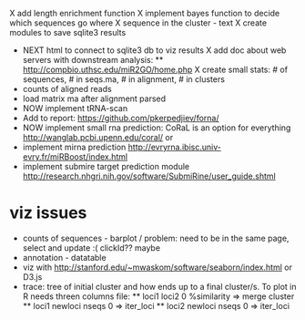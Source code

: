 X add length enrichment function
X implement bayes function to decide which sequences go where
X sequence in the cluster - text
X create modules to save sqlite3 results
* NEXT html to connect to sqlite3 db to viz results
X add doc about web servers with downstream analysis:
** http://compbio.uthsc.edu/miR2GO/home.php
X create small stats: # of sequences, # in seqs.ma, # in alignment, # in clusters
* counts of aligned reads
* load matrix ma after alignment parsed
* NOW implement tRNA-scan
* Add to report: https://github.com/pkerpedjiev/forna/
* NOW implement small rna  prediction: CoRaL is an option for everything http://wanglab.pcbi.upenn.edu/coral/  or
* implement mirna prediction http://evryrna.ibisc.univ-evry.fr/miRBoost/index.html
* implement submire target prediction module http://research.nhgri.nih.gov/software/SubmiRine/user_guide.shtml

# viz issues

* counts of sequences - barplot / problem: need to be in the same page, select and update :( clickId?? maybe
* annotation - datatable
* viz with http://stanford.edu/~mwaskom/software/seaborn/index.html or D3.js
* trace: tree of initial cluster and how ends up to a final cluster/s. To plot in R needs threen columns file: 
** loci1 loci2 0 %similarity => merge cluster
** loci1 newloci nseqs 0 => iter_loci
** loci2 newloci nseqs 0 => iter_loci
